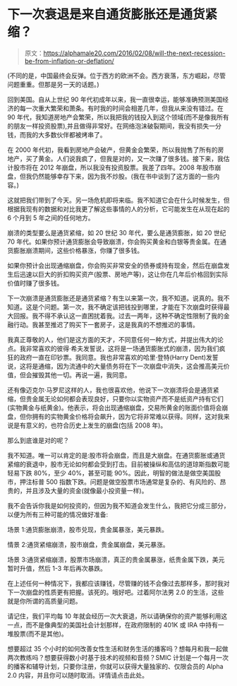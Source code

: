 # 下一次衰退是来自通货膨胀还是通货紧缩？

> 原文：<https://alphamale20.com/2016/02/08/will-the-next-recession-be-from-inflation-or-deflation/>

(不同的是，中国最终会反弹。位于西方的欧洲不会。西方衰落，东方崛起，尽管问题重重。但那是另一天的话题。)

回到美国。自从上世纪 90 年代初成年以来，我一直很幸运，能够准确预测美国经济的每一次重大繁荣和萧条。有时我的时间会相差几年，但我从来没有错过。在 90 年代，我知道房地产会繁荣，所以我把我的钱投入到这个领域(而不是像我所有的朋友一样投资股票),并且做得非常好。在网络泡沫破裂期间，我没有损失一分钱，而我的大多数伙伴都被烤串了。

在 2000 年代初，我看到房地产会破产，但黄金会繁荣，所以我抛售了所有的房地产，买了黄金。人们说我疯了，但我是对的，又一次赚了很多钱。接下来，我估计股市将在 2012 年崩盘，所以我没有投资股票。我差了四年。2008 年股市崩盘，但我仍然能够幸存下来，因为我不炒股。(我在书中谈到了这方面的一些内容。)

这就把我们带到了今天。另一场危机即将来临。我不知道它会在什么时候发生，但根据我现有的数据和对比我更了解这些事情的人的分析，它可能发生在从现在起的 6 个月到 5 年之间的任何地方。

崩溃的类型要么是通货紧缩，如 20 世纪 30 年代，要么是通货膨胀，如 20 世纪 70 年代。如果你预计通货膨胀会导致崩溃，你会购买黄金和白银等贵金属。在通货膨胀崩溃期间，这些价格暴涨，你赚了很多钱。

如果你预计会出现通缩崩盘，你会购买非常安全的债券或持有现金，然后在崩盘发生后迅速以巨大的折扣购买资产(股票、房地产等)，这让你在几年后价格回到实际价值时赚了很多钱。

下一次崩溃是通货膨胀还是通货紧缩？有生以来第一次，我不知道。说真的。我不知道。这是个问题。第一次，我不确定该把钱投到哪里，才能在下次崩盘时获得最大回报。我不得不承认这一直困扰着我。过去一两年，这种不确定性限制了我的金融行动。我甚至推迟了购买下一套房子，这是我真的不想推迟的事情。

我真正尊敬的人，他们是这方面的天才，不同意任何一种方式，并提出伟大的论点。我非常喜欢的彼得·希夫发誓说，这将是一场通货膨胀式的崩溃，因为我们疯狂的政府一直在印钞票。我同意。我也非常喜欢的哈里·登特(Harry Dent)发誓说，这将是通缩，因为流通中的大量债务将在下一次崩盘中消失，这会推高美元价值，但会摧毁其他一切。再说一遍，我同意。

还有像迈克尔·马罗尼这样的人，我也很喜欢他，他说下一次崩溃将会是通货紧缩，但贵金属无论如何都会表现良好，只要你以实物资产而不是纸资产持有它们(实物黄金与纸黄金)。他表示，将会出现通缩崩盘，交易所黄金的账面价值将会崩盘，但你拥有的实物黄金价格将会飙升，因为它将非常难以获得。同样，这对我来说是有意义的，也符合历史上发生的崩盘(包括 2008 年)。

那么到底谁是对的呢？

我不知道。唯一可以肯定的是:股市将会崩盘，而且是大崩盘。在通货膨胀或通货紧缩的衰退中，股市无论如何都会受到打击。目前被操纵和高估的道琼斯指数可能轻易下跌 80%，至少 40%，甚至可能 90%。因此，明智的做法是做空美国股市，押注标普 500 指数下跌。问题是做空股票市场通常是复杂的、有风险的、昂贵的，并且涉及大量的资金(就像最小投资量一样)。

我不会告诉你我是如何投资的，但因为我不知道会发生什么，我把它分成三部分，以便为所有三种可能的情况做好准备:

场景 1:通货膨胀崩溃，股市兑现，贵金属暴涨，美元暴跌。

情景 2:通货紧缩崩溃，股市崩盘，贵金属崩盘，美元暴涨。

场景 3:通货紧缩崩溃，股票市场崩溃，真正的贵金属暴涨，纸贵金属下跌，美元暂时升值，然后 1-3 年后再次暴跌。

在上述任何一种情况下，我都应该赚钱，尽管赚的钱不会像过去那样多，那时我对下一次崩盘的性质更有把握。该死的。哦好吧。过着阿尔法男 2.0 的生活，这些就是你所谓的高质量问题。

请记住，我们平均每 10 年就会经历一次大衰退，所以请确保你的资产能够利用这一点，而不是像典型的美国社会计划那样，在政府限制的 401K 或 IRA 中持有一堆股票(而不是其他)。

想要超过 35 个小时的如何改善女性生活和财务生活的播客吗？想每月和我一起做两次教练吗？想要获得数小时基于技术的视频和音频？SMIC 计划是一个每月一次的播客和辅导计划，只要你注册，你就可以获得大量独家的、仅限会员的 Alpha 2.0 内容，并且你可以随时取消。详情请点击此处。
